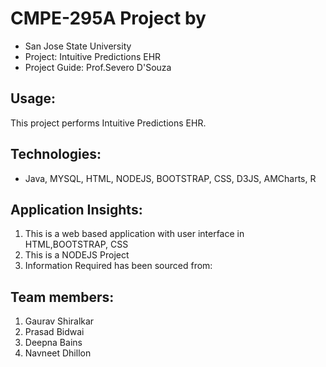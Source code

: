 CMPE-295A Project by 
================

- San Jose State University
- Project: Intuitive Predictions EHR
- Project Guide: Prof.Severo D'Souza

Usage:
-----
This project performs Intuitive Predictions EHR.

Technologies: 
-------------
- Java, MYSQL, HTML, NODEJS, BOOTSTRAP, CSS, D3JS, AMCharts, R

Application Insights:
---------------------
1. This is a web based application with user interface in HTML,BOOTSTRAP, CSS
2. This is a NODEJS Project
3. Information Required has been sourced from: 

Team members:
-------------
1. Gaurav Shiralkar
2. Prasad Bidwai
3. Deepna Bains
4. Navneet Dhillon
